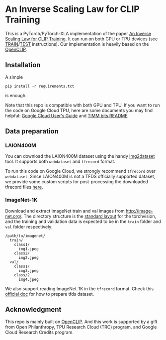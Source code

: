 # An Inverse Scaling Law for CLIP Training
This is a PyTorch/PyTorch-XLA implementation of the paper  [An Inverse Scaling Law for CLIP Training]().
It can run on both GPU or TPU devices (see [TRAIN](https://github.com/UCSC-VLAA/RobustCNN/blob/main/TRAIN.md)/[TEST](https://github.com/UCSC-VLAA/RobustCNN/blob/main/TEST.md) instructions).
Our implementation is heavily based on the [OpenCLIP](https://github.com/mlfoundations/open_clip).




## Installation
A simple 
```
pip install -r requirements.txt
```
is enough.

Note that this repo is compatible with both GPU and TPU. If you want to run the code on Google Cloud TPU, here are some documents you may find helpful:
[Google Cloud User's Guide](https://cloud.google.com/tpu/docs/pytorch-xla-ug-tpu-vm) and [TIMM bits README](https://github.com/rwightman/pytorch-image-models/blob/bits_and_tpu/timm/bits/README.md)


## Data preparation

### LAION400M
You can download the LAION400M dataset using the handy [img2dataset](https://github.com/rom1504/img2dataset) tool. 
It supports both `webdataset` and `tfrecord` format. 

To run this code on Google Cloud, we strongly recommend `tfrecord` over `webdataset`.
Since LAION400M is not a TFDS officially supported dataset, we provide some custom scripts for post-processing the downloaded tfrecord files [here]().

### ImageNet-1K
Download and extract ImageNet train and val images from http://image-net.org/.
The directory structure is the [standard layout](https://pytorch.org/docs/stable/torchvision/datasets.html#imagefolder) for the torchvision, and the training and validation data is expected to be in the `train` folder and `val` folder respectively:

```
/path/to/imagenet/
  train/
    class1/
      img1.jpeg
    class2/
      img2.jpeg
  val/
    class1/
      img3.jpeg
    class/2
      img4.jpeg
```

We also support reading ImageNet-1K in the `tfrecord` format. 
Check this [official doc](https://www.tensorflow.org/datasets/cli) for how to prepare tfds dataset.


## Acknowledgment

This repo is mainly built on [OpenCLIP](https://github.com/mlfoundations/open_clip). 
And this work is supported by a gift from Open Philanthropy, TPU Research Cloud (TRC) program, and Google Cloud Research Credits program.